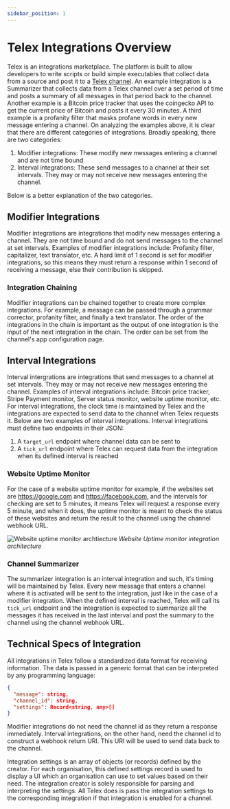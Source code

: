 ```yaml
---
sidebar_position: 1
---
```


# Telex Integrations Overview

Telex is an integrations marketplace. The platform is built to allow developers to write scripts or build simple executables that collect data from a source and post it to a [Telex channel](/docs/Channels/intro). An example integration is a Summarizer that collects data from a Telex channel over a set period of time and posts a summary of all messages in that period back to the channel. Another example is a Bitcoin price tracker that uses the coingecko API to get the current price of Bitcoin and posts it every 30 minutes. A third example is a profanity filter that masks profane words in every new message entering a channel. On analyzing the examples above, it is clear that there are different categories of integrations. Broadly speaking, there are two categories:

1. Modifier integrations: These modify new messages entering a channel and are not time bound
2. Interval integrations: These send messages to a channel at their set intervals. They may or may not receive new messages entering the channel.

Below is a better explanation of the two categories.

## Modifier Integrations

Modifier integrations are integrations that modify new messages entering a channel. They are not time bound and do not send messages to the channel at set intervals. Examples of modifier integrations include: Profanity filter, capitalizer, text translator, etc. A hard limit of 1 second is set for modifier integrations, so this means they must return a response within 1 second of receiving a message, else their contribution is skipped.

### Integration Chaining

Modifier integrations can be chained together to create more complex integrations. For example, a message can be passed through a grammar corrector, profanity filter, and finally a text translator. The order of the integrations in the chain is important as the output of one integration is the input of the next integration in the chain. The order can be set from the channel's app configuration page.

## Interval Integrations

Interval intergrations are integrations that send messages to a channel at set intervals. They may or may not receive new messages entering the channel. Examples of interval integrations include: Bitcoin price tracker, Stripe Payment monitor, Server status monitor, website uptime monitor, etc. For interval integrations, the clock time is maintained by Telex and the integrations are expected to send data to the channel when Telex requests it. Below are two examples of interval integrations. Interval integrations must define two endpoints in their JSON:

1. A `target_url` endpoint where channel data can be sent to
2. A `tick_url` endpoint where Telex can request data from the integration when its defined interval is reached

### Website Uptime Monitor

For the case of a website uptime monitor for example, if the websites set are https://google.com and https://facebook.com, and the intervals for checking are set to 5 minutes, it means Telex will request a response every 5 minute, and when it does, the uptime monitor is meant to check the status of these websites and return the result to the channel using the channel webhook URL.

![Website uptime monitor archtiecture](/img/integrations/website-monitor-architecture.png)
_Website Uptime monitor integration architecture_

### Channel Summarizer

The summarizer integration is an interval integration and such, it's timing will be maintained by Telex. Every new message that enters a channel where it is activated will be sent to the integration, just like in the case of a modifier integration. When the defined interval is reached, Telex will call its `tick_url` endpoint and the integration is expected to summarize all the messages it has received in the last interval and post the summary to the channel using the channel webhook URL.

## Technical Specs of Integration

All integrations in Telex follow a standardized data format for receiving information. The data is passed in a generic format that can be interpreted by any programming language:

```json
{
  "message": string,
  "channel_id": string,
  "settings": Record<string, any>[]
}
```

Modifier integrations do not need the channel id as they return a response immediately. Interval integrations, on the other hand, need the channel id to construct a webhook return URI. This URI will be used to send data back to the channel.

Integration settings is an array of objects (or records) defined by the creator. For each organisation, this defined settings record is used to display a UI which an organisation can use to set values based on their need. The integration creator is solely responsible for parsing and interpreting the settings. All Telex does is pass the integration settings to the corresponding integration if that integration is enabled for a channel.